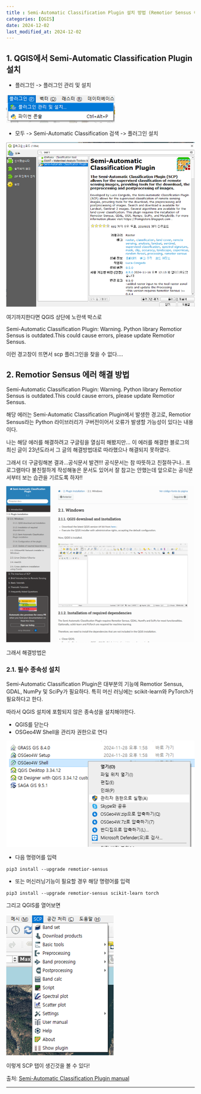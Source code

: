 ```yaml
---
title : Semi-Automatic Classification Plugin 설치 방법 (Remotior Sensus 에러 해결 방법)
categories: [QGIS] 
date: 2024-12-02
last_modified_at: 2024-12-02
---
```

## 1. QGIS에서 Semi-Automatic Classification Plugin 설치

* 플러그인 -> 플러그인 관리 및 설치

![qgis_plugin](https://github.com/yyeongha/yyeongha.github.io/blob/main/assets/img/favicons/2024-12-02-QGIS/qgis_plugin.png?raw=true)

* 모두 -> Semi-Automatic Classification 검색 -> 플러그인 설치

![qgis_install](https://github.com/yyeongha/yyeongha.github.io/blob/main/assets/img/favicons/2024-12-02-QGIS/qgis_install.png?raw=true)

여기까지한다면 QGIS 상단에 노란색 박스로

Semi-Automatic Classification Plugin: Warning. Python library Remotior Sensus is outdated.This could cause errors, please update Remotior Sensus. 

이런 경고창이 뜨면서 scp 플러그인을 찾을 수 없다....


## 2. Remotior Sensus 에러 해결 방법
Semi-Automatic Classification Plugin: Warning. Python library Remotior Sensus is outdated.This could cause errors, please update Remotior Sensus.

해당 에러는 Semi-Automatic Classification Plugin에서 발생한 경고로, Remotior Sensus라는 Python 라이브러리가 구버전이어서 오류가 발생할 가능성이 있다는 내용이다.

나는 해당 에러를 해결하려고 구글링을 열심히 해봤지만... 이 에러를 해결한 블로그의 최신 글이 23년도라서 그 글의 해결방법대로 따라했으나 해결되지 못하였다.

그래서 더 구글링해본 결과...공식문서 발견!!!
공식문서는 참 따뜻하고 친절하구나.. 프로그램마다 불친절하게 작성해놓은 문서도 있어서 잘 참고는 안했는데 앞으로는 공식문서부터 보는 습관을 기르도록 하자!!

![qgis_manual](https://github.com/yyeongha/yyeongha.github.io/blob/main/assets/img/favicons/2024-12-02-QGIS/qgis_manual.png?raw=true)

그래서 해결방법은

### 2.1. 필수 종속성 설치
Semi-Automatic Classification Plugin은 대부분의 기능에 Remotior Sensus, GDAL, NumPy 및 SciPy가 필요하다. 특히 머신 러닝에는 scikit-learn와 PyTorch가 필요하다고 한다.

따라서 QGIS 설치에 포함되지 않은 종속성을 설치해야한다.

* QGIS를 닫는다
* OSGeo4W Shell을 관리자 권한으로 연다 

![qgisshell](https://github.com/yyeongha/yyeongha.github.io/blob/main/assets/img/favicons/2024-12-02-QGIS/qgisshell.png?raw=true)

* 다음 명령어를 입력
```
pip3 install --upgrade remotior-sensus
```
* 또는 머신러닝기능이 필요할 경우 해당 명령어를 입력
```
pip3 install --upgrade remotior-sensus scikit-learn torch
```

그리고 QGIS를 열어보면

![qgis_scpyab](https://github.com/yyeongha/yyeongha.github.io/blob/main/assets/img/favicons/2024-12-02-QGIS/qgis_scpyab.png?raw=true)

이렇게 SCP 탭이 생긴것을 볼 수 있다!



출처: [Semi-Automatic Classification Plugin manual](https://semiautomaticclassificationmanual.readthedocs.io/pt/latest/installation_win64.html)

---

